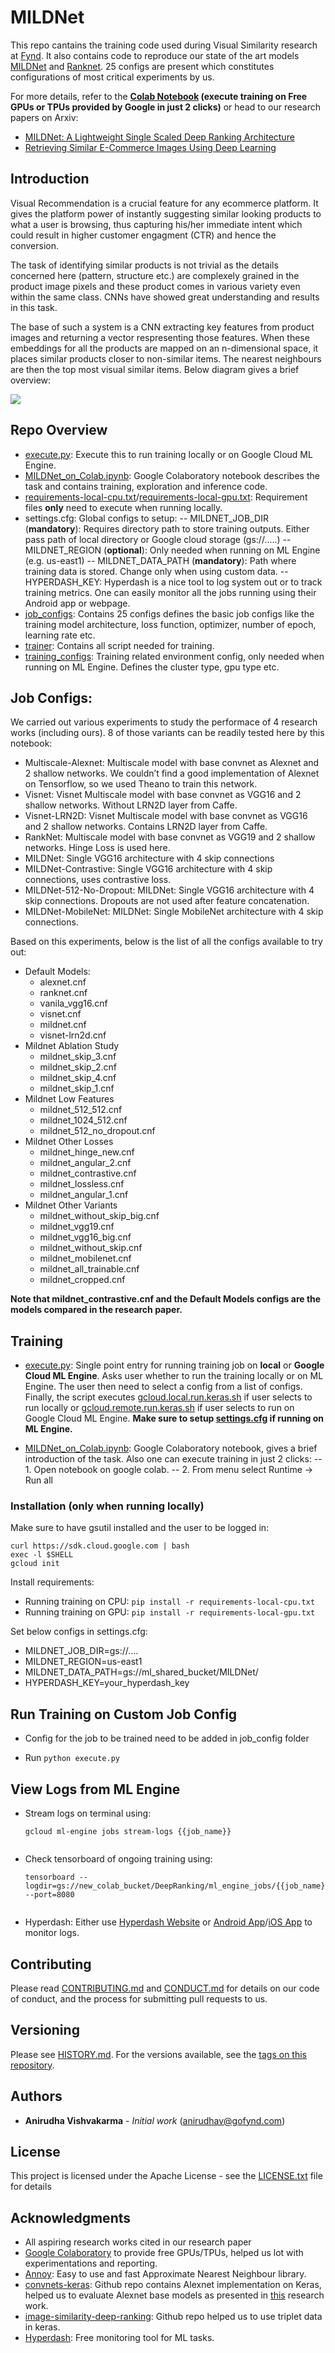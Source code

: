 # MILDNet

This repo cantains the training code used during Visual Similarity research at [Fynd](https://www.fynd.com/). It also contains code to reproduce our state of the art models [MILDNet](https://arxiv.org/abs/1903.00905) and [Ranknet](https://arxiv.org/abs/1901.03546). 25 configs are present which constitutes configurations of most critical experiments by us.

For more details, refer to the **[Colab Notebook](https://colab.research.google.com/github/gofynd/mildnet/blob/master/MILDNet_on_Colab.ipynb) (execute training on Free GPUs or TPUs provided by Google in just 2 clicks)** or head to our research papers on Arxiv:
- [MILDNet: A Lightweight Single Scaled Deep Ranking Architecture](https://arxiv.org/abs/1903.00905)
- [Retrieving Similar E-Commerce Images Using Deep Learning](https://arxiv.org/abs/1901.03546)

## Introduction
Visual Recommendation is a crucial feature for any ecommerce platform. It gives the platform power of instantly suggesting similar looking products to what a user is browsing, thus capturing his/her immediate intent which could result in higher customer engagment (CTR) and hence the conversion.

The task of identifying similar products is not trivial as the details concerned here (pattern, structure etc.) are complexely grained in the product image pixels and these product comes in various variety even within the same class. CNNs have showed great understanding and results in this task.

The base of such a system is a CNN extracting key features from product images and returning a vector respresenting those features. When these embeddings for all the products are mapped on an n-dimensional space, it places similar products closer to non-similar items. The nearest neighbours are then the top most visual similar items. Below diagram gives a brief overview:

![](https://storage.googleapis.com/ml_shared_bucket/MILDNet/doc_imgs/VS_Basic_Inference_Flow.jpg)

## Repo Overview

- [execute.py](execute.py): Execute this to run training locally or on Google Cloud ML Engine.
- [MILDNet_on_Colab.ipynb](https://colab.research.google.com/github/gofynd/mildnet/blob/master/MILDNet_on_Colab.ipynb): Google Colaboratory notebook describes the task and contains training, exploration and inference code.
- [requirements-local-cpu.txt](requirements-local-cpu.txt)/[requirements-local-gpu.txt](requirements-local-gpu.txt): Requirement files **only** need to execute when running locally.
- settings.cfg: Global configs to setup:
-- MILDNET_JOB_DIR (**mandatory**): Requires directory path to store training outputs. Either pass path of local directory or Google cloud storage (gs://.....)
-- MILDNET_REGION (**optional**): Only needed when running on ML Engine (e.g. us-east1)
-- MILDNET_DATA_PATH (**mandatory**): Path where training data is stored. Change only when using custom data.
-- HYPERDASH_KEY: Hyperdash is a nice tool to log system out or to track training metrics. One can easily monitor all the jobs running using their Android app or webpage.
- [job_configs](job_configs): Contains 25 configs defines the basic job configs like the training model architecture, loss function, optimizer, number of epoch, learning rate etc.
- [trainer](trainer): Contains all script needed for training.
- [training_configs](training_configs): Training related environment config, only needed when running on ML Engine. Defines the cluster type, gpu type etc.

## Job Configs:
We carried out various experiments to study the performace of 4 research works (including ours). 8 of those variants can be readily tested here by this notebook:

- Multiscale-Alexnet: Multiscale model with base convnet as Alexnet and 2 shallow networks. We couldn’t find a good implementation of Alexnet on Tensorflow, so we used Theano to train this network.
- Visnet: Visnet Multiscale model with base convnet as VGG16 and 2 shallow networks. Without LRN2D layer from Caffe.
- Visnet-LRN2D: Visnet Multiscale model with base convnet as VGG16 and 2 shallow networks. Contains LRN2D layer from Caffe.
- RankNet: Multiscale model with base convnet as VGG19 and 2 shallow networks. Hinge Loss is used here.
- MILDNet: Single VGG16 architecture with 4 skip connections
- MILDNet-Contrastive: Single VGG16 architecture with 4 skip connections, uses contrastive loss.
- MILDNet-512-No-Dropout: MILDNet: Single VGG16 architecture with 4 skip connections. Dropouts are not used after feature concatenation.
- MILDNet-MobileNet: MILDNet: Single MobileNet architecture with 4 skip connections.

Based on this experiments, below is the list of all the configs available to try out:

- Default Models: 
    - alexnet.cnf
    - ranknet.cnf
    - vanila_vgg16.cnf
    - visnet.cnf
    - mildnet.cnf
    - visnet-lrn2d.cnf
- Mildnet Ablation Study 
    - mildnet_skip_3.cnf
    - mildnet_skip_2.cnf
    - mildnet_skip_4.cnf
    - mildnet_skip_1.cnf
- Mildnet Low Features 
    - mildnet_512_512.cnf
    - mildnet_1024_512.cnf
    - mildnet_512_no_dropout.cnf
- Mildnet Other Losses 
    - mildnet_hinge_new.cnf
    - mildnet_angular_2.cnf
    - mildnet_contrastive.cnf
    - mildnet_lossless.cnf
    - mildnet_angular_1.cnf
- Mildnet Other Variants 
    - mildnet_without_skip_big.cnf
    - mildnet_vgg19.cnf
    - mildnet_vgg16_big.cnf
    - mildnet_without_skip.cnf
    - mildnet_mobilenet.cnf
    - mildnet_all_trainable.cnf
    - mildnet_cropped.cnf

**Note that mildnet_contrastive.cnf and the Default Models configs are the models compared in the research paper.**

## Training

- [execute.py](execute.py): Single point entry for running training job on **local** or **Google Cloud ML Engine**. Asks user whether to run the training locally or on ML Engine. The user then need to select a config from a list of configs. Finally, the script executes [gcloud.local.run.keras.sh](gcloud.local.run.keras.sh) if user selects to run locally or [gcloud.remote.run.keras.sh](gcloud.remote.run.keras.sh) if user selects to run on Google Cloud ML Engine. **Make sure to setup [settings.cfg](settings.cfg) if running on ML Engine.**

- [MILDNet_on_Colab.ipynb](https://colab.research.google.com/github/gofynd/mildnet/blob/master/MILDNet_on_Colab.ipynb): Google Colaboratory notebook, gives a brief introduction of the task. Also one can execute training in just 2 clicks: 
-- 1. Open notebook on google colab. 
-- 2. From menu select Runtime -> Run all

### Installation (only when running locally)

Make sure to have gsutil installed and the user to be logged in:

<pre><code>curl https://sdk.cloud.google.com | bash
exec -l $SHELL
gcloud init
</code></pre>

Install requirements:
- Running training on CPU:
  ```pip install -r requirements-local-cpu.txt```
- Running training on GPU:
  ```pip install -r requirements-local-gpu.txt```

Set below configs in settings.cfg:
- MILDNET_JOB_DIR=gs://....
- MILDNET_REGION=us-east1
- MILDNET_DATA_PATH=gs://ml_shared_bucket/MILDNet/
- HYPERDASH_KEY=your_hyperdash_key

## Run Training on Custom Job Config

- Config for the job to be trained need to be added in job_config folder

- Run ```python execute.py```


## View Logs from ML Engine

- Stream logs on terminal using:
    <pre><code>gcloud ml-engine jobs stream-logs {{job_name}}
    </code></pre>

- Check tensorboard of ongoing training using:
    <pre><code>tensorboard --logdir=gs://new_colab_bucket/DeepRanking/ml_engine_jobs/{{job_name}} --port=8080
    </code></pre>
    
- Hyperdash: Either use [Hyperdash Website](https://hyperdash.io/dashboard/models) or [Android App](https://play.google.com/store/apps/details?id=com.hyperdash)/[iOS App](https://itunes.apple.com/us/app/hyperdash-machine-learning-monitoring/id1257582233) to monitor logs.

## Contributing

Please read [CONTRIBUTING.md](CONTRIBUTING.md) and [CONDUCT.md](CONDUCT.md) for details on our code of conduct, and the process for submitting pull requests to us.

## Versioning

Please see [HISTORY.md](HISTORY.md). For the versions available, see the [tags on this repository](https://github.com/gofynd/mildnet/tags). 

## Authors

* **Anirudha Vishvakarma** - *Initial work* ([anirudhav@gofynd.com](anirudhav@gofynd.com))

## License

This project is licensed under the Apache License - see the [LICENSE.txt](LICENSE.txt) file for details

## Acknowledgments

* All aspiring research works cited in our research paper
* [Google Colaboratory](https://colab.research.google.com/) to provide free GPUs/TPUs, helped us lot with experimentations and reporting.
* [Annoy](https://github.com/spotify/annoy): Easy to use and fast Approximate Nearest Neighbour library.
* [convnets-keras](https://github.com/heuritech/convnets-keras): Github repo contains Alexnet implementation on Keras, helped us to evaluate Alexnet base models as presented in [this](https://arxiv.org/abs/1404.4661) research work.
* [image-similarity-deep-ranking](https://github.com/akarshzingade/image-similarity-deep-ranking): Github repo helped us to use triplet data in keras.
* [Hyperdash](https://hyperdash.io/): Free monitoring tool for ML tasks.

